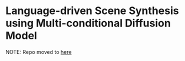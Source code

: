 # Language-driven Scene Synthesis using Multi-conditional Diffusion Model

NOTE: Repo moved to [here](https://github.com/andvg3/LSDM)
